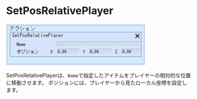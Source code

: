 # SetPosRelativePlayer

![SetPosRelativePlayer](img/SetPosRelativePlayer.jpg)

SetPosRelativePlayerは、`Name`で指定したアイテムをプレイヤーの相対的な位置に移動させます。
ポジションには、プレイヤーから見たローカル座標を設定します。
